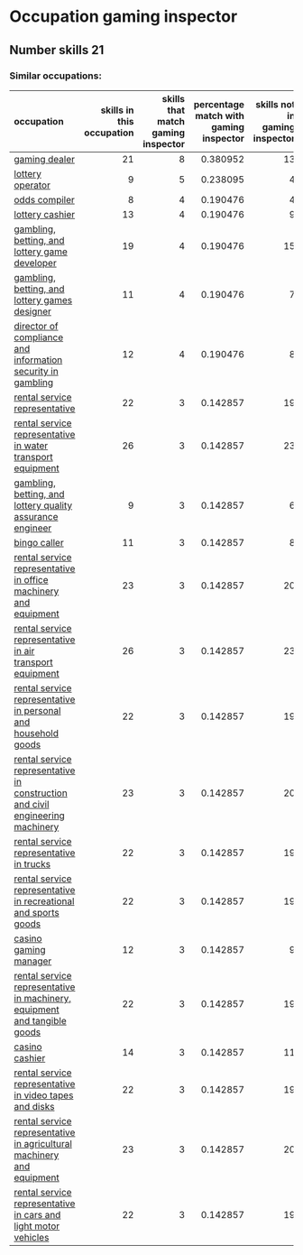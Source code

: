 # Occupation gaming inspector
## Number skills 21
### Similar occupations:
| occupation                                                                                                                                                        |   skills in this occupation |   skills that match gaming inspector |   percentage match with gaming inspector |   skills not in gaming inspector |
|:------------------------------------------------------------------------------------------------------------------------------------------------------------------|----------------------------:|-------------------------------------:|-----------------------------------------:|---------------------------------:|
| [gaming dealer](gaming_dealer.md)                                                                                                                                 |                          21 |                                    8 |                                 0.380952 |                               13 |
| [lottery operator](lottery_operator.md)                                                                                                                           |                           9 |                                    5 |                                 0.238095 |                                4 |
| [odds compiler](odds_compiler.md)                                                                                                                                 |                           8 |                                    4 |                                 0.190476 |                                4 |
| [lottery cashier](lottery_cashier.md)                                                                                                                             |                          13 |                                    4 |                                 0.190476 |                                9 |
| [gambling, betting, and lottery game developer](gambling,_betting,_and_lottery_game_developer.md)                                                                 |                          19 |                                    4 |                                 0.190476 |                               15 |
| [gambling, betting, and lottery games designer](gambling,_betting,_and_lottery_games_designer.md)                                                                 |                          11 |                                    4 |                                 0.190476 |                                7 |
| [director of compliance and information security in gambling](director_of_compliance_and_information_security_in_gambling.md)                                     |                          12 |                                    4 |                                 0.190476 |                                8 |
| [rental service representative](rental_service_representative.md)                                                                                                 |                          22 |                                    3 |                                 0.142857 |                               19 |
| [rental service representative in water transport equipment](rental_service_representative_in_water_transport_equipment.md)                                       |                          26 |                                    3 |                                 0.142857 |                               23 |
| [gambling, betting, and lottery quality assurance engineer](gambling,_betting,_and_lottery_quality_assurance_engineer.md)                                         |                           9 |                                    3 |                                 0.142857 |                                6 |
| [bingo caller](bingo_caller.md)                                                                                                                                   |                          11 |                                    3 |                                 0.142857 |                                8 |
| [rental service representative in office machinery and equipment](rental_service_representative_in_office_machinery_and_equipment.md)                             |                          23 |                                    3 |                                 0.142857 |                               20 |
| [rental service representative in air transport equipment](rental_service_representative_in_air_transport_equipment.md)                                           |                          26 |                                    3 |                                 0.142857 |                               23 |
| [rental service representative in personal and household goods](rental_service_representative_in_personal_and_household_goods.md)                                 |                          22 |                                    3 |                                 0.142857 |                               19 |
| [rental service representative in construction and civil engineering machinery](rental_service_representative_in_construction_and_civil_engineering_machinery.md) |                          23 |                                    3 |                                 0.142857 |                               20 |
| [rental service representative in trucks](rental_service_representative_in_trucks.md)                                                                             |                          22 |                                    3 |                                 0.142857 |                               19 |
| [rental service representative in recreational and sports goods](rental_service_representative_in_recreational_and_sports_goods.md)                               |                          22 |                                    3 |                                 0.142857 |                               19 |
| [casino gaming manager](casino_gaming_manager.md)                                                                                                                 |                          12 |                                    3 |                                 0.142857 |                                9 |
| [rental service representative in machinery, equipment and tangible goods](rental_service_representative_in_machinery,_equipment_and_tangible_goods.md)           |                          22 |                                    3 |                                 0.142857 |                               19 |
| [casino cashier](casino_cashier.md)                                                                                                                               |                          14 |                                    3 |                                 0.142857 |                               11 |
| [rental service representative in video tapes and disks](rental_service_representative_in_video_tapes_and_disks.md)                                               |                          22 |                                    3 |                                 0.142857 |                               19 |
| [rental service representative in agricultural machinery and equipment](rental_service_representative_in_agricultural_machinery_and_equipment.md)                 |                          23 |                                    3 |                                 0.142857 |                               20 |
| [rental service representative in cars and light motor vehicles](rental_service_representative_in_cars_and_light_motor_vehicles.md)                               |                          22 |                                    3 |                                 0.142857 |                               19 |
